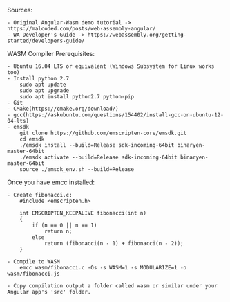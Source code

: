 Sources:

    - Original Angular-Wasm demo tutorial -> https://malcoded.com/posts/web-assembly-angular/    
    - WA Developer's Guide -> https://webassembly.org/getting-started/developers-guide/
    
WASM Compiler Prerequisites:

    - Ubuntu 16.04 LTS or equivalent (Windows Subsystem for Linux works too)
    - Install python 2.7
        sudo apt update
        sudo apt upgrade
        sudo apt install python2.7 python-pip
    - Git
    - CMake(https://cmake.org/download/)
    - gcc(https://askubuntu.com/questions/154402/install-gcc-on-ubuntu-12-04-lts)
    - emsdk
        git clone https://github.com/emscripten-core/emsdk.git
        cd emsdk
        ./emsdk install --build=Release sdk-incoming-64bit binaryen-master-64bit
        ./emsdk activate --build=Release sdk-incoming-64bit binaryen-master-64bit
        source ./emsdk_env.sh --build=Release

Once you have emcc installed:

    - Create fibonacci.c:
        #include <emscripten.h>

        int EMSCRIPTEN_KEEPALIVE fibonacci(int n)
        {
            if (n == 0 || n == 1)
                return n;
            else
                return (fibonacci(n - 1) + fibonacci(n - 2));
        }

    - Compile to WASM
        emcc wasm/fibonacci.c -Os -s WASM=1 -s MODULARIZE=1 -o wasm/fibonacci.js

    - Copy compilation output a folder called wasm or similar under your Angular app's 'src' folder.
